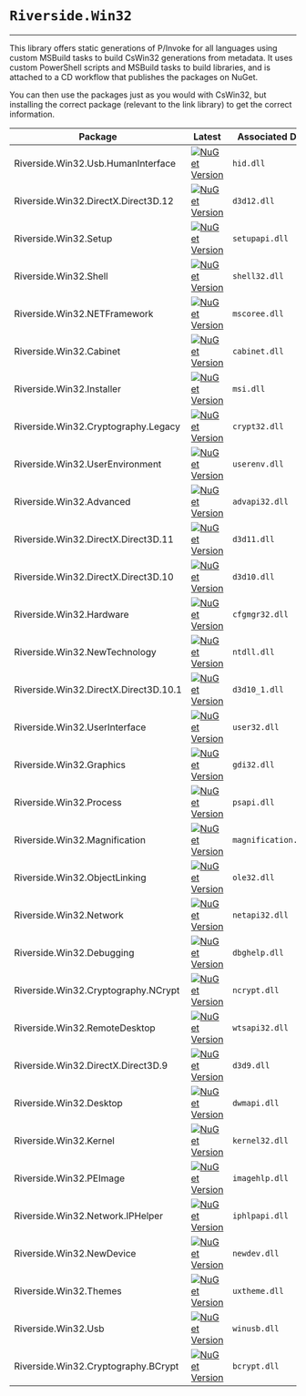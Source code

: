 # `Riverside.Win32`

---

This library offers static generations of P/Invoke for all languages using custom MSBuild tasks to build CsWin32 generations from metadata.
It uses custom PowerShell scripts and MSBuild tasks to build libraries, and is attached to a CD workflow that publishes the packages on NuGet.

You can then use the packages just as you would with CsWin32, but installing the correct package (relevant to the link library) to get the correct information.

| Package | Latest | Associated DLL |
|--------|--------|--------|
| Riverside.Win32.Usb.HumanInterface | [![NuGet Version](https://img.shields.io/nuget/v/Riverside.Win32.Usb.HumanInterface)](https://nuget.org/packages/Riverside.Win32.Usb.HumanInterface) | `hid.dll` |
| Riverside.Win32.DirectX.Direct3D.12 | [![NuGet Version](https://img.shields.io/nuget/v/Riverside.Win32.DirectX.Direct3D.12)](https://nuget.org/packages/Riverside.Win32.DirectX.Direct3D.12) | `d3d12.dll` |
| Riverside.Win32.Setup | [![NuGet Version](https://img.shields.io/nuget/v/Riverside.Win32.Setup)](https://nuget.org/packages/Riverside.Win32.Setup) | `setupapi.dll` |
| Riverside.Win32.Shell | [![NuGet Version](https://img.shields.io/nuget/v/Riverside.Win32.Shell)](https://nuget.org/packages/Riverside.Win32.Shell) | `shell32.dll` |
| Riverside.Win32.NETFramework | [![NuGet Version](https://img.shields.io/nuget/v/Riverside.Win32.NETFramework)](https://nuget.org/packages/Riverside.Win32.NETFramework) | `mscoree.dll` |
| Riverside.Win32.Cabinet | [![NuGet Version](https://img.shields.io/nuget/v/Riverside.Win32.Cabinet)](https://nuget.org/packages/Riverside.Win32.Cabinet) | `cabinet.dll` |
| Riverside.Win32.Installer | [![NuGet Version](https://img.shields.io/nuget/v/Riverside.Win32.Installer)](https://nuget.org/packages/Riverside.Win32.Installer) | `msi.dll` |
| Riverside.Win32.Cryptography.Legacy | [![NuGet Version](https://img.shields.io/nuget/v/Riverside.Win32.Cryptography.Legacy)](https://nuget.org/packages/Riverside.Win32.Cryptography.Legacy) | `crypt32.dll` |
| Riverside.Win32.UserEnvironment | [![NuGet Version](https://img.shields.io/nuget/v/Riverside.Win32.UserEnvironment)](https://nuget.org/packages/Riverside.Win32.UserEnvironment) | `userenv.dll` |
| Riverside.Win32.Advanced | [![NuGet Version](https://img.shields.io/nuget/v/Riverside.Win32.Advanced)](https://nuget.org/packages/Riverside.Win32.Advanced) | `advapi32.dll` |
| Riverside.Win32.DirectX.Direct3D.11 | [![NuGet Version](https://img.shields.io/nuget/v/Riverside.Win32.DirectX.Direct3D.11)](https://nuget.org/packages/Riverside.Win32.DirectX.Direct3D.11) | `d3d11.dll` |
| Riverside.Win32.DirectX.Direct3D.10 | [![NuGet Version](https://img.shields.io/nuget/v/Riverside.Win32.DirectX.Direct3D.10)](https://nuget.org/packages/Riverside.Win32.DirectX.Direct3D.10) | `d3d10.dll` |
| Riverside.Win32.Hardware | [![NuGet Version](https://img.shields.io/nuget/v/Riverside.Win32.Hardware)](https://nuget.org/packages/Riverside.Win32.Hardware) | `cfgmgr32.dll` |
| Riverside.Win32.NewTechnology | [![NuGet Version](https://img.shields.io/nuget/v/Riverside.Win32.NewTechnology)](https://nuget.org/packages/Riverside.Win32.NewTechnology) | `ntdll.dll` |
| Riverside.Win32.DirectX.Direct3D.10.1 | [![NuGet Version](https://img.shields.io/nuget/v/Riverside.Win32.DirectX.Direct3D.10.1)](https://nuget.org/packages/Riverside.Win32.DirectX.Direct3D.10.1) | `d3d10_1.dll` |
| Riverside.Win32.UserInterface | [![NuGet Version](https://img.shields.io/nuget/v/Riverside.Win32.UserInterface)](https://nuget.org/packages/Riverside.Win32.UserInterface) | `user32.dll` |
| Riverside.Win32.Graphics | [![NuGet Version](https://img.shields.io/nuget/v/Riverside.Win32.Graphics)](https://nuget.org/packages/Riverside.Win32.Graphics) | `gdi32.dll` |
| Riverside.Win32.Process | [![NuGet Version](https://img.shields.io/nuget/v/Riverside.Win32.Process)](https://nuget.org/packages/Riverside.Win32.Process) | `psapi.dll` |
| Riverside.Win32.Magnification | [![NuGet Version](https://img.shields.io/nuget/v/Riverside.Win32.Magnification)](https://nuget.org/packages/Riverside.Win32.Magnification) | `magnification.dll` |
| Riverside.Win32.ObjectLinking | [![NuGet Version](https://img.shields.io/nuget/v/Riverside.Win32.ObjectLinking)](https://nuget.org/packages/Riverside.Win32.ObjectLinking) | `ole32.dll` |
| Riverside.Win32.Network | [![NuGet Version](https://img.shields.io/nuget/v/Riverside.Win32.Network)](https://nuget.org/packages/Riverside.Win32.Network) | `netapi32.dll` |
| Riverside.Win32.Debugging | [![NuGet Version](https://img.shields.io/nuget/v/Riverside.Win32.Debugging)](https://nuget.org/packages/Riverside.Win32.Debugging) | `dbghelp.dll` |
| Riverside.Win32.Cryptography.NCrypt | [![NuGet Version](https://img.shields.io/nuget/v/Riverside.Win32.Cryptography.NCrypt)](https://nuget.org/packages/Riverside.Win32.Cryptography.NCrypt) | `ncrypt.dll` |
| Riverside.Win32.RemoteDesktop | [![NuGet Version](https://img.shields.io/nuget/v/Riverside.Win32.RemoteDesktop)](https://nuget.org/packages/Riverside.Win32.RemoteDesktop) | `wtsapi32.dll` |
| Riverside.Win32.DirectX.Direct3D.9 | [![NuGet Version](https://img.shields.io/nuget/v/Riverside.Win32.DirectX.Direct3D.9)](https://nuget.org/packages/Riverside.Win32.DirectX.Direct3D.9) | `d3d9.dll` |
| Riverside.Win32.Desktop | [![NuGet Version](https://img.shields.io/nuget/v/Riverside.Win32.Desktop)](https://nuget.org/packages/Riverside.Win32.Desktop) | `dwmapi.dll` |
| Riverside.Win32.Kernel | [![NuGet Version](https://img.shields.io/nuget/v/Riverside.Win32.Kernel)](https://nuget.org/packages/Riverside.Win32.Kernel) | `kernel32.dll` |
| Riverside.Win32.PEImage | [![NuGet Version](https://img.shields.io/nuget/v/Riverside.Win32.PEImage)](https://nuget.org/packages/Riverside.Win32.PEImage) | `imagehlp.dll` |
| Riverside.Win32.Network.IPHelper | [![NuGet Version](https://img.shields.io/nuget/v/Riverside.Win32.Network.IPHelper)](https://nuget.org/packages/Riverside.Win32.Network.IPHelper) | `iphlpapi.dll` |
| Riverside.Win32.NewDevice | [![NuGet Version](https://img.shields.io/nuget/v/Riverside.Win32.NewDevice)](https://nuget.org/packages/Riverside.Win32.NewDevice) | `newdev.dll` |
| Riverside.Win32.Themes | [![NuGet Version](https://img.shields.io/nuget/v/Riverside.Win32.Themes)](https://nuget.org/packages/Riverside.Win32.Themes) | `uxtheme.dll` |
| Riverside.Win32.Usb | [![NuGet Version](https://img.shields.io/nuget/v/Riverside.Win32.Usb)](https://nuget.org/packages/Riverside.Win32.Usb) | `winusb.dll` |
| Riverside.Win32.Cryptography.BCrypt | [![NuGet Version](https://img.shields.io/nuget/v/Riverside.Win32.Cryptography.BCrypt)](https://nuget.org/packages/Riverside.Win32.Cryptography.BCrypt) | `bcrypt.dll` |
